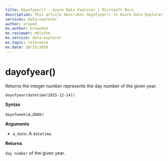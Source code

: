 ```yaml
---
title: dayofyear() - Azure Data Explorer | Microsoft Docs
description: This article describes dayofyear() in Azure Data Explorer.
services: data-explorer
author: orspod
ms.author: orspodek
ms.reviewer: mblythe
ms.service: data-explorer
ms.topic: reference
ms.date: 10/23/2018
---
```

# dayofyear()

Returns the integer number represents the day number of the given year.

```kusto
dayofyear(datetime(2015-12-14))
```

**Syntax**

`dayofweek(`*a_date*`)`

**Arguments**

* `a_date`: A `datetime`.

**Returns**

`day number` of the given year.